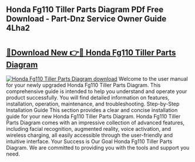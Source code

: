 ## Honda Fg110 Tiller Parts Diagram PDf Free Download - Part-Dnz Service Owner Guide 4Lha2

# <h2><a href="http://dfic20.blite.top/?on=Honda+Fg110+Tiller+Parts+Diagram">🔗Download New 👉🔴 Honda Fg110 Tiller Parts Diagram</a></h2>

[![Honda Fg110 Tiller Parts Diagram download](https://i.imgur.com/lujVjoI.png)](http://dfic20.blite.top/?on=Honda+Fg110+Tiller+Parts+Diagram)
Welcome to the user manual for your newly upgraded Honda Fg110 Tiller Parts Diagram. This comprehensive guide is intended to help you understand and operate your product successfully. You will find detailed information on features, installation, operation, maintenance, and troubleshooting. Step-by-Step Installation Guide This section provides a clear and concise installation guide for your new Honda Fg110 Tiller Parts Diagram. Honda Fg110 Tiller Parts Diagram comes with an impressive collection of advanced features, including facial recognition, augmented reality, voice activation, and wireless charging, all easily accessible through the user-friendly and intuitive interface. Your Success is Our Goal Honda Fg110 Tiller Parts Diagram. We are committed to providing you with the tools and support you need.
